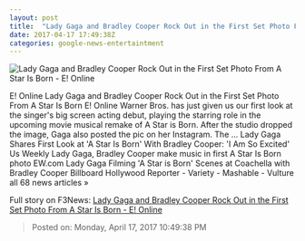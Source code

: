 ```yaml
---
layout: post
title:  "Lady Gaga and Bradley Cooper Rock Out in the First Set Photo From A Star Is Born - E! Online"
date: 2017-04-17 17:49:38Z
categories: google-news-entertaintment
---
```


![Lady Gaga and Bradley Cooper Rock Out in the First Set Photo From A Star Is Born - E! Online](http://akns-images.eonline.com/eol_images/Entire_Site/2017317/rs_600x600-170417093039-600-the-star-is-born.jpg?downsize=450:*&crop=450:350;left,top)

E! Online Lady Gaga and Bradley Cooper Rock Out in the First Set Photo From A Star Is Born E! Online Warner Bros. has just given us our first look at the singer's big screen acting debut, playing the starring role in the upcoming movie musical remake of A Star is Born. After the studio dropped the image, Gaga also posted the pic on her Instagram. The ... Lady Gaga Shares First Look at 'A Star Is Born' With Bradley Cooper: 'I Am So Excited' Us Weekly Lady Gaga, Bradley Cooper make music in first A Star Is Born photo EW.com Lady Gaga Filming 'A Star is Born' Scenes at Coachella with Bradley Cooper Billboard Hollywood Reporter - Variety - Mashable - Vulture all 68 news articles »


Full story on F3News: [Lady Gaga and Bradley Cooper Rock Out in the First Set Photo From A Star Is Born - E! Online](http://www.f3nws.com/n/2MZqPF)

> Posted on: Monday, April 17, 2017 10:49:38 PM
